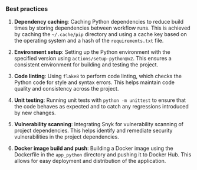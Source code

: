 ### Best practices

1. **Dependency caching**: Caching Python dependencies to reduce build times by storing dependencies between workflow runs. This is achieved by caching the `~/.cache/pip` directory and using a cache key based on the operating system and a hash of the `requirements.txt` file.

2. **Environment setup**: Setting up the Python environment with the specified version using `actions/setup-python@v2`. This ensures a consistent environment for building and testing the project.

3. **Code linting**: Using `flake8` to perform code linting, which checks the Python code for style and syntax errors. This helps maintain code quality and consistency across the project.

4. **Unit testing**: Running unit tests with `python -m unittest` to ensure that the code behaves as expected and to catch any regressions introduced by new changes.

5. **Vulnerability scanning**: Integrating Snyk for vulnerability scanning of project dependencies. This helps identify and remediate security vulnerabilities in the project dependencies.

6. **Docker image build and push**: Building a Docker image using the Dockerfile in the `app_python` directory and pushing it to Docker Hub. This allows for easy deployment and distribution of the application.
